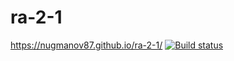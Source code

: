 # ra-2-1
https://nugmanov87.github.io/ra-2-1/ 
[![Build status](https://ci.appveyor.com/api/projects/status/dm7sd5lfbgj98fqg?svg=true)](https://ci.appveyor.com/project/nugmanov87/ra-2-1)